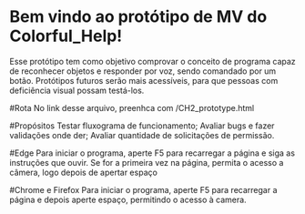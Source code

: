 # Bem vindo ao protótipo de MV do Colorful_Help!
Esse protótipo tem como objetivo comprovar o conceito
de programa capaz de reconhecer objetos e responder por voz, sendo
comandado por um botão. Protótipos futuros serão mais acessíveis, para
que pessoas com deficiência visual possam testá-los.

#Rota
No link desse arquivo, preenhca com /CH2_prototype.html

#Propósitos
Testar fluxograma de funcionamento;
Avaliar bugs e fazer validações onde der;
Avaliar quantidade de solicitações de permissão.


#Edge
Para iniciar o programa, aperte F5 para recarregar a página e 
siga as instruções que ouvir. Se for a primeira vez na página, permita
o acesso a câmera, logo depois de apertar espaço


#Chrome e Firefox
Para iniciar o programa, aperte F5 para recarregar a página e
depois aperte espaço, permitindo o acesso à camera.
